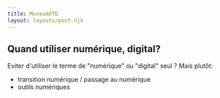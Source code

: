 ```yaml
---
title: MuseumXTD
layout: layouts/post.njk
---
```



## Quand utiliser numérique, digital?
Eviter d'utiliser le terme de "numérique" ou "digital" seul ? Mais plutôt: 
- transition numérique / passage au numérique
- outils numériques